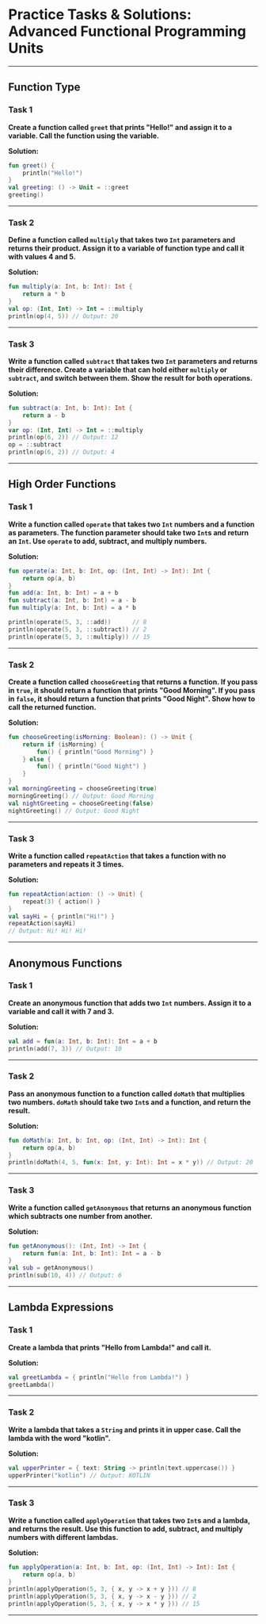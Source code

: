 # Practice Tasks & Solutions: Advanced Functional Programming Units

---

## Function Type

### Task 1
**Create a function called `greet` that prints "Hello!" and assign it to a variable. Call the function using the variable.**

**Solution:**
```kotlin
fun greet() {
    println("Hello!")
}
val greeting: () -> Unit = ::greet
greeting()
```

---

### Task 2
**Define a function called `multiply` that takes two `Int` parameters and returns their product. Assign it to a variable of function type and call it with values 4 and 5.**

**Solution:**
```kotlin
fun multiply(a: Int, b: Int): Int {
    return a * b
}
val op: (Int, Int) -> Int = ::multiply
println(op(4, 5)) // Output: 20
```

---

### Task 3
**Write a function called `subtract` that takes two `Int` parameters and returns their difference. Create a variable that can hold either `multiply` or `subtract`, and switch between them. Show the result for both operations.**

**Solution:**
```kotlin
fun subtract(a: Int, b: Int): Int {
    return a - b
}
var op: (Int, Int) -> Int = ::multiply
println(op(6, 2)) // Output: 12
op = ::subtract
println(op(6, 2)) // Output: 4
```

---

## High Order Functions

### Task 1
**Write a function called `operate` that takes two `Int` numbers and a function as parameters. The function parameter should take two `Int`s and return an `Int`. Use `operate` to add, subtract, and multiply numbers.**

**Solution:**
```kotlin
fun operate(a: Int, b: Int, op: (Int, Int) -> Int): Int {
    return op(a, b)
}
fun add(a: Int, b: Int) = a + b
fun subtract(a: Int, b: Int) = a - b
fun multiply(a: Int, b: Int) = a * b

println(operate(5, 3, ::add))      // 8
println(operate(5, 3, ::subtract)) // 2
println(operate(5, 3, ::multiply)) // 15
```

---

### Task 2
**Create a function called `chooseGreeting` that returns a function. If you pass in `true`, it should return a function that prints "Good Morning". If you pass in `false`, it should return a function that prints "Good Night". Show how to call the returned function.**

**Solution:**
```kotlin
fun chooseGreeting(isMorning: Boolean): () -> Unit {
    return if (isMorning) {
        fun() { println("Good Morning") }
    } else {
        fun() { println("Good Night") }
    }
}
val morningGreeting = chooseGreeting(true)
morningGreeting() // Output: Good Morning
val nightGreeting = chooseGreeting(false)
nightGreeting() // Output: Good Night
```

---

### Task 3
**Write a function called `repeatAction` that takes a function with no parameters and repeats it 3 times.**

**Solution:**
```kotlin
fun repeatAction(action: () -> Unit) {
    repeat(3) { action() }
}
val sayHi = { println("Hi!") }
repeatAction(sayHi)
// Output: Hi! Hi! Hi!
```

---

## Anonymous Functions

### Task 1
**Create an anonymous function that adds two `Int` numbers. Assign it to a variable and call it with 7 and 3.**

**Solution:**
```kotlin
val add = fun(a: Int, b: Int): Int = a + b
println(add(7, 3)) // Output: 10
```

---

### Task 2
**Pass an anonymous function to a function called `doMath` that multiplies two numbers. `doMath` should take two `Int`s and a function, and return the result.**

**Solution:**
```kotlin
fun doMath(a: Int, b: Int, op: (Int, Int) -> Int): Int {
    return op(a, b)
}
println(doMath(4, 5, fun(x: Int, y: Int): Int = x * y)) // Output: 20
```

---

### Task 3
**Write a function called `getAnonymous` that returns an anonymous function which subtracts one number from another.**

**Solution:**
```kotlin
fun getAnonymous(): (Int, Int) -> Int {
    return fun(a: Int, b: Int): Int = a - b
}
val sub = getAnonymous()
println(sub(10, 4)) // Output: 6
```

---

## Lambda Expressions

### Task 1
**Create a lambda that prints "Hello from Lambda!" and call it.**

**Solution:**
```kotlin
val greetLambda = { println("Hello from Lambda!") }
greetLambda()
```

---

### Task 2
**Write a lambda that takes a `String` and prints it in upper case. Call the lambda with the word "kotlin".**

**Solution:**
```kotlin
val upperPrinter = { text: String -> println(text.uppercase()) }
upperPrinter("kotlin") // Output: KOTLIN
```

---

### Task 3
**Write a function called `applyOperation` that takes two `Int`s and a lambda, and returns the result. Use this function to add, subtract, and multiply numbers with different lambdas.**

**Solution:**
```kotlin
fun applyOperation(a: Int, b: Int, op: (Int, Int) -> Int): Int {
    return op(a, b)
}
println(applyOperation(5, 3, { x, y -> x + y })) // 8
println(applyOperation(5, 3, { x, y -> x - y })) // 2
println(applyOperation(5, 3, { x, y -> x * y })) // 15
```

---